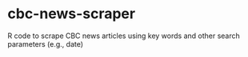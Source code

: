 # cbc-news-scraper
R code to scrape CBC news articles using key words and other search parameters (e.g., date)
